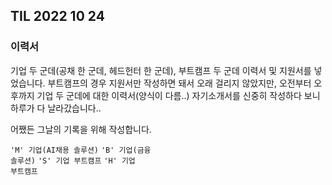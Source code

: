 ## TIL 2022 10 24

### 이력서

기업 두 군데(공채 한 군데, 헤드헌터 한 군데), 부트캠프 두 군데 이력서 및 지원서를 넣었습니다. 부트캠프의 경우 지원서만 작성하면 돼서 오래 걸리지 않았지만,
오전부터 오후까지 기업 두 군데에 대한 이력서(양식이 다름..) 자기소개서를 신중히 작성하다 보니 하루가 다 날라갔습니다..

어쨌든 그날의 기록을 위해 작성합니다.

<code>'M' 기업(AI채용 솔루션)</code> <code>'B' 기업(금융 솔루션)</code> <code>'S' 기업 부트캠프</code> <code>'H' 기업 부트캠프</code>
